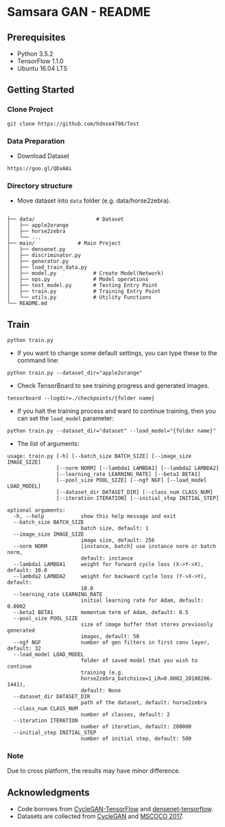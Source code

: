 # Samsara GAN - README

## Prerequisites
+ Python 3.5.2
+ TensorFlow 1.1.0
+ Ubuntu 16.04 LTS

## Getting Started
### Clone Project
<pre><code>git clone https://github.com/hdnse4798/Test</code></pre>

### Data Preparation
+ Download Dataset
<pre><code>https://goo.gl/QDxAAi</code></pre>

### Directory structure
+ Move dataset into <code>data</code> folder (e.g. data/horse2zebra).
<pre><code>
├── data/                    # Dataset
│   ├── apple2orange
│   ├── horse2zebra
│   └── ...
├── main/              # Main Project
│   ├── densenet.py
│   ├── discriminator.py
│   ├── generator.py
│   ├── load_train_data.py
│   ├── model.py            # Create Model(Network)
│   ├── ops.py              # Model operations
│   ├── test_model.py       # Testing Entry Point
│   ├── train.py            # Training Entry Point
│   └── utils.py            # Utility Functions
└── README.md
</code></pre>


## Train
<pre><code>python train.py</code></pre>

+ If you want to change some default settings, you can type these to the command line:
<pre><code>python train.py --dataset_dir="apple2orange"</code></pre>

+ Check TensorBoard to see training progress and generated images.
<pre><code>tensorboard --logdir=./checkpoints/{folder name}</code></pre>

+ If you halt the training process and want to continue training, then you can set the <code>load_model</code> parameter:
<pre><code>python train.py --dataset_dir="dataset" --load_model="{folder name}"</code></pre>

+ The list of arguments:
<pre><code>usage: train.py [-h] [--batch_size BATCH_SIZE] [--image_size IMAGE_SIZE]
                [--norm NORM] [--lambda1 LAMBDA1] [--lambda2 LAMBDA2]
                [--learning_rate LEARNING_RATE] [--beta1 BETA1]
                [--pool_size POOL_SIZE] [--ngf NGF] [--load_model LOAD_MODEL]
                [--dataset_dir DATASET_DIR] [--class_num CLASS_NUM]
                [--iteration ITERATION] [--initial_step INITIAL_STEP]

optional arguments:
  -h, --help            show this help message and exit
  --batch_size BATCH_SIZE
                        batch size, default: 1
  --image_size IMAGE_SIZE
                        image size, default: 256
  --norm NORM           [instance, batch] use instance norm or batch norm,
                        default: instance
  --lambda1 LAMBDA1     weight for forward cycle loss (X->Y->X), default: 10.0
  --lambda2 LAMBDA2     weight for backward cycle loss (Y->X->Y), default:
                        10.0
  --learning_rate LEARNING_RATE
                        initial learning rate for Adam, default: 0.0002
  --beta1 BETA1         momentum term of Adam, default: 0.5
  --pool_size POOL_SIZE
                        size of image buffer that stores previously generated
                        images, default: 50
  --ngf NGF             number of gen filters in first conv layer, default: 32
  --load_model LOAD_MODEL
                        folder of saved model that you wish to continue
                        training (e.g.
                        horse2zebra_batchsize=1_LR=0.0002_20180206-1441),
                        default: None
  --dataset_dir DATASET_DIR
                        path of the dataset, default: horse2zebra
  --class_num CLASS_NUM
                        number of classes, default: 2
  --iteration ITERATION
                        number of iteration, default: 200000
  --initial_step INITIAL_STEP
                        number of initial step, default: 500</code></pre>

### Note
Due to cross platform, the results may have minor difference.

## Acknowledgments
+ Code borrows from [CycleGAN-TensorFlow](https://github.com/vanhuyz/CycleGAN-TensorFlow) and [densenet-tensorflow](https://github.com/YixuanLi/densenet-tensorflow).
+ Datasets are collected from [CycleGAN](https://github.com/junyanz/CycleGAN) and [MSCOCO 2017](http://cocodataset.org/#home).
